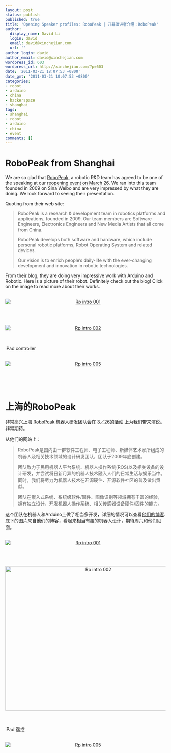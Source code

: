 ```yaml
---
layout: post
status: publish
published: true
title: 'Opening Speaker profiles: RoboPeak | 开幕演讲者介绍：RoboPeak'
author:
  display_name: David Li
  login: david
  email: david@xinchejian.com
  url: ''
author_login: david
author_email: david@xinchejian.com
wordpress_id: 603
wordpress_url: http://xinchejian.com/?p=603
date: '2011-03-21 18:07:53 +0800'
date_gmt: '2011-03-21 10:07:53 +0800'
categories:
- robot
- arduino
- china
- hackerspace
- shanghai
tags:
- shanghai
- robot
- arduino
- china
- event
comments: []
---
```

<p><!--:en--></p>
<h1>RoboPeak from Shanghai</h1></p>
<p>We are so glad that <a href="http://www.robopeak.com/" target="_blank">RoboPeak</a>, a robotic R&D team has agreed to be one of the speaking at our <a href="http://xinchejian.com/event/?regevent_action=register&event_id=2&name_of_event=XinCheJianGrandOpening" target="_blank">reopening event on March 26</a>. We ran into this team founded in 2009 on Sina Weibo and are very impressed by what they are doing. We look forward to seeing their presentation.</p></p>
<p>Quoting from their web site:</p>
<blockquote><p>
RoboPeak is a research &amp; development team in robotics platforms and applications, founded in 2009. Our team members are Software Engineers, Electronics Engineers and New Media Artists that all come from China.</p>
<p>RoboPeak develops both software and hardware, which include personal robotic platforms, Robot Operating System and related devices.</p>
<p>Our vision is to enrich people&rsquo;s daily-life with the ever-changing development and innovation in robotic technologies.<br />
</blockquote></p>
<p>From <a href="http://www.robopeak.net/blog/" target="_blank">their blog</a>, they are doing very impressive work with Arduino and Robotic. Here is a picture of their robot. Definitely check out the blog! Click on the image to read more about their works.</p></p>
<p style="text-align:center">
<a href="http://www.robopeak.net/blog/?p=24" target="_blank"><br />
<img style="display:block; margin-left:auto; margin-right:auto;" src="/uploads/2011/03/rp_intro_001.jpg" alt="Rp intro 001" title="rp_intro_001.jpg" border="0"/><br />
</a><br />
</p></p>
<p style="text-align:center">
<a href="http://www.robopeak.net/blog/?p=24" target="_blank"><br />
<img style="display:block; margin-left:auto; margin-right:auto;" src="/uploads/2011/03/rp_intro_002.jpg" alt="Rp intro 002" title="rp_intro_002.jpg" border="0"/><br />
</a><br />
</p></p>
<p>iPad controller</p></p>
<p style="text-align:center">
<a href="http://www.robopeak.net/blog/?p=24" target="_blank"><br />
<img style="display:block; margin-left:auto; margin-right:auto;" src="/uploads/2011/03/rp_intro_005.jpg" alt="Rp intro 005" title="rp_intro_005.jpg" border="0"/><br />
</a><br />
</p></p>
<p><!--:--><br />
<!--:zh--></p>
<h1>上海的RoboPeak</h1></p>
<p>非常高兴上海 <a href="http://www.robopeak.com/" target="_blank">RoboPeak</a> 机器人研发团队会在 <a href="http://xinchejian.com/event/?regevent_action=register&event_id=2&name_of_event=XinCheJianGrandOpening" target="_blank">3／26的活动</a> 上为我们带来演说。非常期待。</p></p>
<p>从他们的网站上：</p>
<blockquote><p>
RoboPeak是国内由一群软件工程师、电子工程师、新媒体艺术家所组成的机器人及相关技术领域的设计研发团队，团队于2009年底创建。</p>
<p>团队致力于民用机器人平台系统、机器人操作系统(ROS)以及相关设备的设计研发，并尝试将日新月异的机器人技术融入人们的日常生活与娱乐当中。同时，我们将尽力为机器人技术在开源硬件、开源软件社区的普及做出贡献。</p>
<p>团队在嵌入式系统、系统级软件/固件、图像识别等领域拥有丰富的经验，拥有独立设计，开发机器人操作系统、相关传感器设备硬件/固件的能力。<br />
</blockquote></p>
<p>这个团队在机器人和Arduino上做了相当多开发，详细的情况可以查看<a href="http://www.robopeak.net/blog/" target="_blank">他们的博客</a>.底下的图片来自他们的博客，看起来相当有趣的机器人设计，期待周六和他们见面。</p></p>
<p style="text-align:center">
<a href="http://www.robopeak.net/blog/?p=24" target="_blank"><br />
<img style="display:block; margin-left:auto; margin-right:auto;" src="/uploads/2011/03/rp_intro_001.jpg" alt="Rp intro 001" title="rp_intro_001.jpg" border="0"/><br />
</a><br />
</p></p>
<p style="text-align:center">
<a href="http://www.robopeak.net/blog/?p=24" target="_blank"><br />
<img style="display:block; margin-left:auto; margin-right:auto;" src="/uploads/2011/03/rp_intro_002.jpg" alt="Rp intro 002" title="rp_intro_002.jpg" border="0" width="569" height="453" /><br />
</a><br />
</p></p>
<p>iPad 遥控</p></p>
<p style="text-align:center">
<a href="http://www.robopeak.net/blog/?p=24" target="_blank"><br />
<img style="display:block; margin-left:auto; margin-right:auto;" src="/uploads/2011/03/rp_intro_005.jpg" alt="Rp intro 005" title="rp_intro_005.jpg" border="0"/><br />
</a><br />
</p></p>
<p><!--:--></p>
